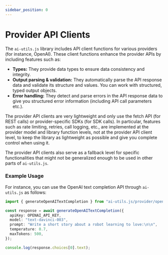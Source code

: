 ```yaml
---
sidebar_position: 0
---
```


# Provider API Clients

The `ai-utils.js` library includes API client functions for various providers (for instance, OpenAI). These client functions enhance the provider APIs by including features such as:

- **Types:** They provide data types to ensure data consistency and integrity.
- **Output parsing & validation:** They automatically parse the API response data and validate its structure and values. You can work with structured, typed output objects.
- **Error handling:** They detect and parse errors in the API response data to give you structured error information (including API call parameters etc.).

The provider API clients are very lightweight and only use the fetch API (for REST calls) or provider-specific SDKs (for SDK calls).
In particular, features such as rate limiting, retries, call logging, etc., are implemented at the provider model and library function levels, not at the provider API client level, to keep the library as lightweight as possible and give you complete control when using it.

The provider API clients also serve as a fallback level for specific functionalities that might not be generalized enough to be used in other parts of `ai-utils.js`.

### Example Usage

For instance, you can use the OpenAI text completion API through `ai-utils.js` as follows:

```ts
import { generateOpenAITextCompletion } from "ai-utils.js/provider/openai";

const response = await generateOpenAITextCompletion({
  apiKey: OPENAI_API_KEY,
  model: "text-davinci-003",
  prompt: "Write a short story about a robot learning to love:\n\n",
  temperature: 0.7,
  maxTokens: 500,
});

console.log(response.choices[0].text);
```
